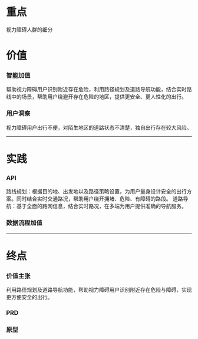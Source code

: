# 重点
视力障碍人群的细分

# 价值
### 智能加值
帮助视力障碍用户识别附近存在危险，利用路径规划及道路导航功能，结合实时路线中的场景，帮助用户绕避开存在危险的地区，提供更安全、更人性化的出行。
### 用户洞察
视力障碍用户出行不便，对陌生地区的道路状态不清楚，独自出行存在较大风险。

---
# 实践
### API
路线规划：根据目的地、出发地以及路径策略设置，为用户量身设计安全的出行方案。同时结合实时交通路况，帮助用户绕开拥堵、危险、有障碍的路段。
道路导航：基于全面的路网信息，结合实时路况，在多端为用户提供准确的导航服务。
### 数据流程加值

---
# 终点
### 价值主张
利用路径规划及道路导航功能，帮助视力障碍用户识别附近存在危险与障碍，实现更方便安全的出行。
### PRD

### 原型


